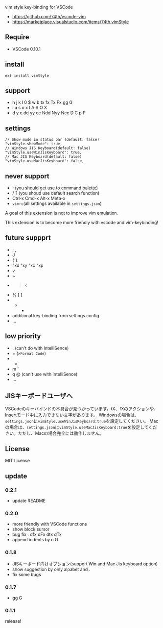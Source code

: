 vim style key-binding for VSCode

* https://github.com/74th/vscode-vim
* https://marketplace.visualstudio.com/items/74th.vimStyle

## Require

* VSCode 0.10.1

## install

```
ext install vimStyle
```

## support

* h j k l 0 $ w b tx fx Tx Fx gg G
* i a s o x I A S O X
* d y c dd yy cc Ndd Nyy Ncc D C p P

## settings

```
// Show mode in status bar (default: false)
"vimStyle.showMode": true,
// Windows JIS Keyboard(default: false)
"vimStyle.useWinJisKeyboard": true,
// Mac JIS Keyboard(default: false)
"vimStyle.useMacJisKeyboard": false,
```

## never support

* : (you should get use to command palette)
* / ? (you shoud use default search function)
* Ctrl-x Cmd-x Alt-x Meta-x
* `vimrc`(all settings available in `settings.json`)

A goal of this extension is not to improve vim emulation.

This extension is to become more friendly with vscode and vim-keybinding!

## future suppprt

* ; ,
* J
* { }
* "xd "xy "xc "xp
* v
* ~
* > <
* % [ ]
* + -
* additional key-binding from settings.config
* ...

## low priority

* . (can't do with IntelliSence)
* = (`>Format Code`)
* *
* m `
* q @ (can't use with IntelliSence)
* ...

## JISキーボードユーザへ

VSCodeのキーバインドの不具合が見つかっています。tX、fXのアクションや、Insertモード中に入力できない文字があります。
Windowsの場合は、`settings.json`に`vimStyle.useWinJisKeyboard:true`を設定してください。
Macの場合は、`settings.json`に`vimStyle.useMacJisKeyboard:true`を設定してください。ただし、Macの場合完全には動作しません。

## License

MIT License

## update

### 0.2.1

* update README

### 0.2.0

* more friendly with VSCode functions
* show block sursor
* bug fix : dfx dFx dtx dTx
* append indents by o O

### 0.1.8

* JISキーボード向けオプション(support Win and Mac Jis keyboard option)
* show suggestion by only alpabet and .
* fix some bugs

### 0.1.7

* gg G

### 0.1.1

release!